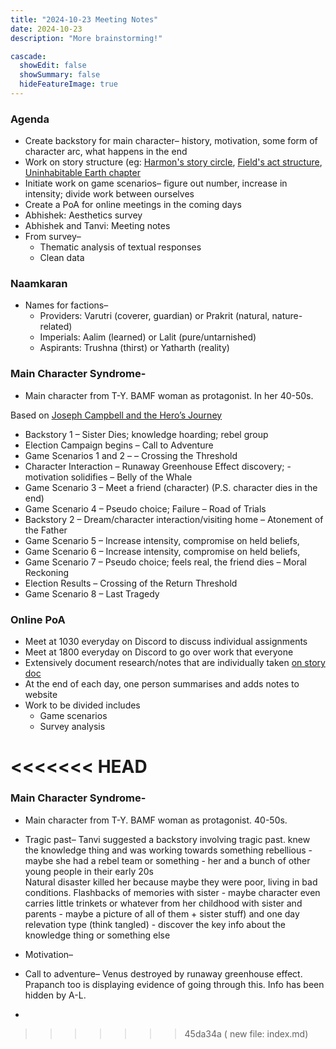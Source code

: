 ```yaml
---
title: "2024-10-23 Meeting Notes"
date: 2024-10-23
description: "More brainstorming!"

cascade:
  showEdit: false
  showSummary: false
  hideFeatureImage: true
---
```


### Agenda
- Create backstory for main character– history, motivation, some form of character arc, what happens in the end
- Work on story structure (eg: [Harmon's story circle](https://blog.reedsy.com/guide/story-structure/dan-harmon-story-circle/), [Field's act structure](https://www.how-to-write-a-book-now.com/Syd-Field.html#:~:text=In%20using%20a%203%2Dact,long%20as%20the%20other%20two), [Uninhabitable Earth chapter](https://www.crisrieder.org/thejourney/wp-content/uploads/2019/05/The-Uninhabitable-Earth-David-Wallace-Wells.pdf)
- Initiate work on game scenarios– figure out number, increase in intensity; divide work between ourselves
- Create a PoA for online meetings in the coming days
- Abhishek: Aesthetics survey
- Abhishek and Tanvi: Meeting notes
- From survey–
  - Thematic analysis of textual responses
  - Clean data

### Naamkaran

- Names for factions–
  - Providers: Varutri (coverer, guardian) or Prakrit (natural, nature-related)
  - Imperials: Aalim (learned) or Lalit (pure/untarnished)
  - Aspirants: Trushna (thirst) or Yatharth (reality)

### Main Character Syndrome-
- Main character from T-Y. BAMF woman as protagonist. In her 40-50s.

Based on [Joseph Campbell and the Hero’s Journey](https://www.masterclass.com/articles/writing-101-what-is-the-heros-journey#6UWvL8cDzsbpOVbOL5VRyL)

- Backstory 1 – Sister Dies; knowledge hoarding; rebel group 
- Election Campaign begins – Call to Adventure
- Game Scenarios 1 and 2  –  – Crossing the Threshold 
- Character Interaction – Runaway Greenhouse Effect discovery; - motivation solidifies – Belly of the Whale
- Game Scenario 3 – Meet a friend (character) (P.S. character dies in the end)
- Game Scenario 4 – Pseudo choice; Failure – Road of Trials
- Backstory 2 – Dream/character interaction/visiting home – Atonement of the Father
- Game Scenario 5 – Increase intensity, compromise on held beliefs, 
- Game Scenario 6 – Increase intensity, compromise on held beliefs, 
- Game Scenario 7 – Pseudo choice; feels real, the friend dies – Moral Reckoning
- Election Results – Crossing of the Return Threshold
- Game Scenario 8 – Last Tragedy
 
### Online PoA
- Meet at 1030 everyday on Discord to discuss individual assignments
- Meet at 1800 everyday on Discord to go over work that everyone
- Extensively document research/notes that are individually taken [on story doc](https://docs.google.com/document/d/17cpCkUV-5KoKnTOIkNQ15qG8pGS_GusekpGKpQXAGhQ/edit?tab=t.0#heading=h.d9dqn3g74rps)
- At the end of each day, one person summarises and adds notes to website
- Work to be divided includes
  - Game scenarios
  - Survey analysis

<<<<<<< HEAD
=======
### Main Character Syndrome-
- Main character from T-Y. BAMF woman as protagonist. 40-50s.
- Tragic past– Tanvi suggested a backstory involving tragic past. knew the knowledge thing and was working towards something rebellious - maybe she had a rebel team or something - her and a bunch of other young people in their early 20s  
Natural disaster killed her because maybe they were poor, living in bad conditions. Flashbacks of memories with sister - maybe character even carries little trinkets or whatever from her childhood with sister and parents - maybe a picture of all of them + sister stuff) and one day relevation type (think tangled) - discover the key info about the knowledge thing or something else 

- Motivation–
- Call to adventure– Venus destroyed by runaway greenhouse effect. Prapanch too is displaying evidence of going through this. Info has been hidden by A-L. 
- 


>>>>>>> 45da34a (	new file:   index.md)






  


